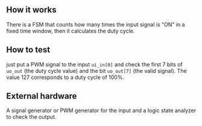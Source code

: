 <!---

This file is used to generate your project datasheet. Please fill in the information below and delete any unused
sections.

You can also include images in this folder and reference them in the markdown. Each image must be less than
512 kb in size, and the combined size of all images must be less than 1 MB.
-->

## How it works

There is a FSM that counts how many times the input signal is "ON" in a fixed time window, then it calculates the duty cycle.

## How to test

just put a PWM signal to the input `ui_in[0]` and check the first 7 bits of `uo_out` (the duty cycle value) and the bit `uo_out[7]` (the valid signal). The value 127 corresponds to a duty cycle of 100%.

## External hardware

A signal generator or PWM generator for the input and a logic state analyzer to check the output.
